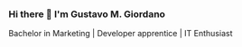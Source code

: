 ### Hi there 👋 I'm Gustavo M. Giordano

Bachelor in Marketing | Developer apprentice | IT Enthusiast

<!--
**gmg307/gmg307** is a ✨ _special_ ✨ repository because its `README.md` (this file) appears on your GitHub profile.

You can find me 🌎:
- (Linkedin) {https://www.linkedin.com/in/gustavomgiordano}
- Github
- Resume

Here are some ideas to get you started:

- 🔭 I’m currently working on ...
- 🌱 I’m currently learning ...
- 👯 I’m looking to collaborate on ...
- 🤔 I’m looking for help with ...
- 💬 Ask me about ...
- 📫 How to reach me: ...
- 😄 Pronouns: ...
- ⚡ Fun fact: ...
-->

